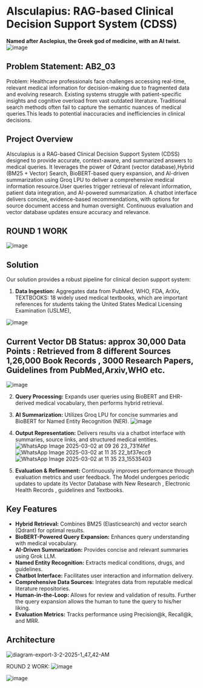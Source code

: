 

# AIsculapius: RAG-based Clinical Decision Support System (CDSS)

**Named after Asclepius, the Greek god of medicine, with an AI twist.**
![image](https://github.com/user-attachments/assets/4f15e5f4-5088-42b7-a7d1-b933f6a011b6)

## Problem Statement: AB2_03
Problem: Healthcare professionals face challenges accessing real-time, relevant medical information for decision-making due to fragmented data and evolving research. Existing systems struggle with patient-specific insights and cognitive overload from vast outdated literature. 
Traditional search methods often fail to capture the semantic nuances of medical queries.This leads to potential inaccuracies and inefficiencies in clinical decisions.

## Project Overview 
AIsculapius is a RAG-based Clinical Decision Support System (CDSS) designed to provide accurate, context-aware, and summarized answers to medical queries. It leverages the power of Qdrant (vector database),Hybrid (BM25 + Vector) Search, BioBERT-based query expansion, and AI-driven summarization using Groq LPU to deliver a comprehensive medical information resource.User queries trigger retrieval of relevant information, patient data integration, and AI-powered summarization. A chatbot interface delivers concise, evidence-based recommendations, with options for source document access and human oversight. Continuous evaluation and vector database updates ensure accuracy and relevance.

## ROUND 1 WORK
![image](https://github.com/user-attachments/assets/47ccbe14-f8e0-483a-8dc8-7d7996889bf0)

## Solution

Our solution provides a robust pipeline for clinical decion support system:

1.  **Data Ingestion:** Aggregates data from PubMed, WHO, FDA, ArXiv, TEXTBOOKS: 18 widely used medical textbooks, which are important references for students taking the United States Medical Licensing Examination (USLME), 

![image](https://github.com/user-attachments/assets/bf17c7a5-eb40-4af8-83f8-cebf5606c124) 

## Current Vector DB Status: approx 30,000 Data Points : Retrieved from 8 different Sources 1,26,000 Book Records , 3000 Research Papers, Guidelines from PubMed,Arxiv,WHO etc.
![image](https://github.com/user-attachments/assets/8d423b76-68bf-4421-bebd-fc4325e741cf)



2.  **Query Processing:** Expands user queries using BioBERT and EHR-derived medical vocabulary, then performs hybrid retrieval.
3.  **AI Summarization:** Utilizes Groq LPU for concise summaries and BioBERT for Named Entity Recognition (NER).
![image](https://github.com/user-attachments/assets/9b2db905-79db-4408-a4e2-766fa5e6b276)


4.  **Output Representation:** Delivers results via a chatbot interface with summaries, source links, and structured medical entities.
![WhatsApp Image 2025-03-02 at 09 26 23_731f4fef](https://github.com/user-attachments/assets/6ac10acb-91e9-4f1f-b904-29071f118f4f)
![WhatsApp Image 2025-03-02 at 11 35 22_bf37ecc9](https://github.com/user-attachments/assets/e47f09f8-88a3-4fcd-bbf5-62439f0e462f)
![WhatsApp Image 2025-03-02 at 11 35 23_15535403](https://github.com/user-attachments/assets/01724c5e-d130-495a-9060-5989bbdb3c6e)

6.  **Evaluation & Refinement:** Continuously improves performance through evaluation metrics and user feedback. The Model undergoes periodic updates to update its Vector Database with New Research , Electronic Health Records , guidelines and Textbooks.

## Key Features

* **Hybrid Retrieval:** Combines BM25 (Elasticsearch) and vector search (Qdrant) for optimal results.
* **BioBERT-Powered Query Expansion:** Enhances query understanding with medical vocabulary.
* **AI-Driven Summarization:** Provides concise and relevant summaries using Grok LLM.
* **Named Entity Recognition:** Extracts medical conditions, drugs, and guidelines.
* **Chatbot Interface:** Facilitates user interaction and information delivery.
* **Comprehensive Data Sources:** Integrates data from reputable medical literature repositories.
* **Human-in-the-Loop:** Allows for review and validation of results. Further the query expansion allows the human to tune the query to his/her liking.
* **Evaluation Metrics:** Tracks performance using Precision@k, Recall@k, and MRR.



## Architecture
![diagram-export-3-2-2025-1_47_42-AM](https://github.com/user-attachments/assets/5097d798-cb14-4695-8339-6b5f371fc4b9)


ROUND 2 WORK:
![image](https://github.com/user-attachments/assets/43141be9-23d0-4047-be64-282e15662a8a)

![image](https://github.com/user-attachments/assets/703f6416-5cb5-418a-ae9b-ac57b4e436f1)


